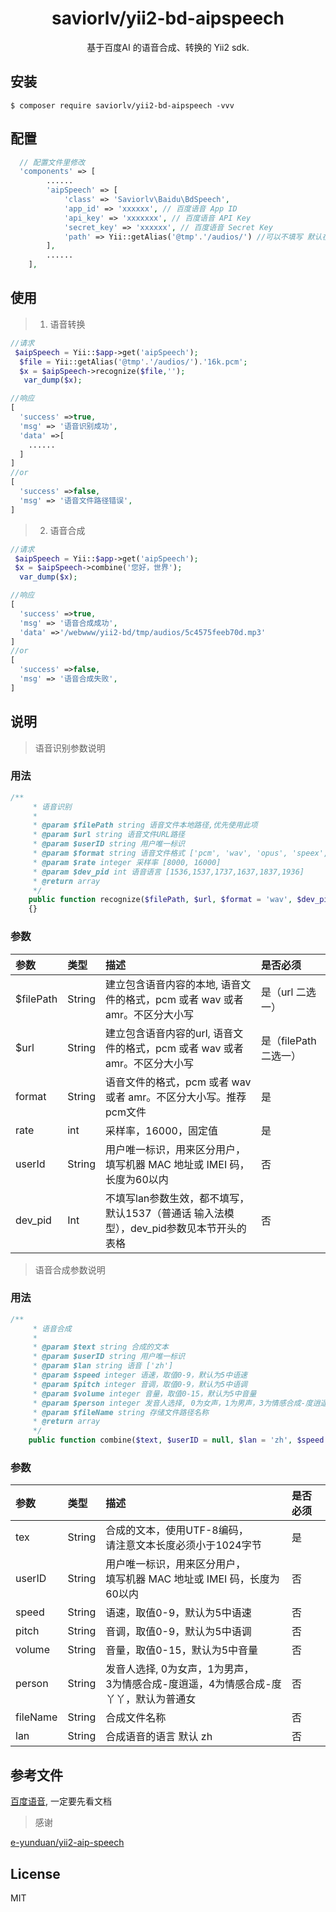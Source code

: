 <h1 align="center"> saviorlv/yii2-bd-aipspeech </h1>

<p align="center"> 基于百度AI 的语音合成、转换的 Yii2 sdk.</p>


## 安装

```shell
$ composer require saviorlv/yii2-bd-aipspeech -vvv
```

## 配置

```php
  // 配置文件里修改
  'components' => [
        ......
        'aipSpeech' => [
            'class' => 'Saviorlv\Baidu\BdSpeech',
            'app_id' => 'xxxxxx', // 百度语音 App ID
            'api_key' => 'xxxxxxx', // 百度语音 API Key
            'secret_key' => 'xxxxxx', // 百度语音 Secret Key
            'path' => Yii::getAlias('@tmp'.'/audios/') //可以不填写 默认在 runtime
        ],
        ......
    ],

```

## 使用

> 1. 语音转换

```php
//请求
 $aipSpeech = Yii::$app->get('aipSpeech');
  $file = Yii::getAlias('@tmp'.'/audios/').'16k.pcm';
  $x = $aipSpeech->recognize($file,'');
   var_dump($x);
```

```php
//响应
[
  'success' =>true,
  'msg' => '语音识别成功',
  'data' =>[
    ......
  ]
]
//or
[
  'success' =>false,
  'msg' => '语音文件路径错误',
]
```

> 2. 语音合成


```php
//请求
 $aipSpeech = Yii::$app->get('aipSpeech');
 $x = $aipSpeech->combine('您好，世界');
  var_dump($x);
```

```php
//响应
[
  'success' =>true,
  'msg' => '语音合成成功',
  'data' =>'/webwww/yii2-bd/tmp/audios/5c4575feeb70d.mp3'
]
//or
[
  'success' =>false,
  'msg' => '语音合成失败',
]
```

## 说明

> 语音识别参数说明


### 用法
```php
/**
     * 语音识别
     *
     * @param $filePath string 语音文件本地路径,优先使用此项
     * @param $url string 语音文件URL路径
     * @param $userID string 用户唯一标识
     * @param $format string 语音文件格式 ['pcm', 'wav', 'opus', 'speex', 'amr']
     * @param $rate integer 采样率 [8000, 16000]
     * @param $dev_pid int 语音语言 [1536,1537,1737,1637,1837,1936]
     * @return array
     */
    public function recognize($filePath, $url, $format = 'wav', $dev_pid = 1536, $userID = null, $rate = 16000)
    {}

```

###  参数
 
<table>
    <thead>
        <tr>
            <th style="text-align:left">参数</th>
            <th style="text-align:left">类型</th>
            <th style="text-align:left">描述</th>
            <th style="text-align:left">是否必须</th>
        </tr>
    </thead>
    <tbody>
        <tr>
            <td style="text-align:left">$filePath</td>
            <td style="text-align:left">String</td>
            <td style="text-align:left">建立包含语音内容的本地, 语音文件的格式，pcm 或者 wav 或者 amr。不区分大小写</td>
            <td style="text-align:left">是（url 二选一）</td>
        </tr>
        <tr>
            <td style="text-align:left">$url</td>
            <td style="text-align:left">String</td>
            <td style="text-align:left">建立包含语音内容的url, 语音文件的格式，pcm 或者 wav 或者 amr。不区分大小写</td>
            <td style="text-align:left"> 是（filePath 二选一）</td>
        </tr>
        <tr>
            <td style="text-align:left">format</td>
            <td style="text-align:left">String</td>
            <td style="text-align:left">语音文件的格式，pcm 或者 wav 或者 amr。不区分大小写。推荐pcm文件</td>
            <td style="text-align:left">是</td>
        </tr>
        <tr>
            <td style="text-align:left">rate</td>
            <td style="text-align:left">int</td>
            <td style="text-align:left">采样率，16000，固定值</td>
            <td style="text-align:left">是</td>
        </tr>
        <tr>
            <td style="text-align:left">userId</td>
            <td style="text-align:left">String</td>
            <td style="text-align:left">用户唯一标识，用来区分用户，填写机器 MAC 地址或 IMEI 码，长度为60以内</td>
            <td style="text-align:left">否</td>
        </tr>
        <tr>
            <td style="text-align:left">dev_pid</td>
            <td style="text-align:left">Int</td>
            <td style="text-align:left">不填写lan参数生效，都不填写，默认1537（普通话 输入法模型），dev_pid参数见本节开头的表格</td>
            <td style="text-align:left">否</td>
        </tr>
    </tbody>
</table>


> 语音合成参数说明

### 用法

```php
/**
     * 语音合成
     *
     * @param $text string 合成的文本
     * @param $userID string 用户唯一标识
     * @param $lan string 语音 ['zh']
     * @param $speed integer 语速，取值0-9，默认为5中语速
     * @param $pitch integer 音调，取值0-9，默认为5中语调
     * @param $volume integer 音量，取值0-15，默认为5中音量
     * @param $person integer 发音人选择, 0为女声，1为男声，3为情感合成-度逍遥，4为情感合成-度丫丫，默认为普通女
     * @param $fileName string 存储文件路径名称
     * @return array
     */
    public function combine($text, $userID = null, $lan = 'zh', $speed = 5, $pitch = 5, $volume = 5, $person = 0, $fileName = null){}
```

### 参数
<table>
    <thead>
        <tr>
            <th style="text-align:left">参数</th>
            <th style="text-align:left">类型</th>
            <th style="text-align:left">描述</th>
            <th style="text-align:left">是否必须</th>
        </tr>
    </thead>
    <tbody>
        <tr>
            <td style="text-align:left">tex</td>
            <td style="text-align:left">String</td>
            <td style="text-align:left">合成的文本，使用UTF-8编码，<br>请注意文本长度必须小于1024字节</td>
            <td style="text-align:left">是</td>
        </tr>
        <tr>
            <td style="text-align:left">userID</td>
            <td style="text-align:left">String</td>
            <td style="text-align:left">用户唯一标识，用来区分用户，<br>填写机器 MAC 地址或 IMEI 码，长度为60以内</td>
            <td style="text-align:left">否</td>
        </tr>
        <tr>
            <td style="text-align:left">speed</td>
            <td style="text-align:left">String</td>
            <td style="text-align:left">语速，取值0-9，默认为5中语速</td>
            <td style="text-align:left">否</td>
        </tr>
        <tr>
            <td style="text-align:left">pitch</td>
            <td style="text-align:left">String</td>
            <td style="text-align:left">音调，取值0-9，默认为5中语调</td>
            <td style="text-align:left">否</td>
        </tr>
        <tr>
            <td style="text-align:left">volume</td>
            <td style="text-align:left">String</td>
            <td style="text-align:left">音量，取值0-15，默认为5中音量</td>
            <td style="text-align:left">否</td>
        </tr>
        <tr>
            <td style="text-align:left">person</td>
            <td style="text-align:left">String</td>
            <td style="text-align:left">发音人选择, 0为女声，1为男声，<br>3为情感合成-度逍遥，4为情感合成-度丫丫，默认为普通女</td>
            <td style="text-align:left">否</td>
        </tr>
        <tr>
            <td style="text-align:left">fileName</td>
            <td style="text-align:left">String</td>
            <td style="text-align:left">合成文件名称</td>
            <td style="text-align:left">否</td>
        </tr>
        <tr>
            <td style="text-align:left">lan</td>
            <td style="text-align:left">String</td>
            <td style="text-align:left">合成语音的语言  默认 zh</td>
            <td style="text-align:left">否</td>
        </tr>
    </tbody>
</table>

## 参考文件

[百度语音](http://ai.baidu.com/docs#/ASR-Online-PHP-SDK/top), 一定要先看文档

> 感谢

[e-yunduan/yii2-aip-speech](https://github.com/e-yunduan/yii2-aip-speech)

## License

MIT